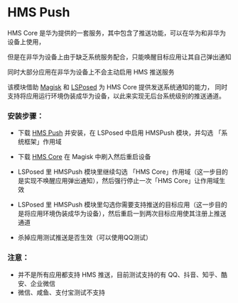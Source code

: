 # HMS Push

HMS Core 是华为提供的一套服务，其中包含了推送功能，可以在华为和非华为设备上使用，

但是在非华为设备上由于缺乏系统服务配合，只能唤醒目标应用让其自己弹出通知    

同时大部分应用在非华为设备上不会主动启用 HMS 推送服务

该模块借助 [Magisk](https://github.com/topjohnwu/Magisk) 和 [LSPosed](https://github.com/LSPosed/LSPosed) 为 HMS Core 提供发送系统通知的能力，
同时支持将应用运行环境伪装成华为设备，以此来实现无后台系统级别的推送通道。

### 安装步骤：
- 下载 [HMS Push](https://github.com/fei-ke/HMSPush/releases/download/v0.0.4/HMSPush-v0.0.4.apk) 并安装，在 LSPosed 中启用 HMSPush 模块，并勾选 「系统框架」作用域

- 下载 [HMS Core](https://github.com/fei-ke/HMSPush/releases/download/v0.0.4/hms-push-v0.2.zip) 在 Magisk 中刷入然后重启设备

- LSPosed 里 HMSPush 模块里继续勾选 「HMS Core」作用域（这一步目的是实现不唤醒应用弹出通知），然后强行停止一次「HMS Core」让作用域生效

- LSPosed 里 HMSPush 模块里勾选你需要支持推送的目标应用（这一步目的是将应用环境伪装成华为设备），然后重启一到两次目标应用使其注册上推送通道

- 杀掉应用测试推送是否生效（可以使用QQ测试）
　　
### 注意：
- 并不是所有应用都支持 HMS 推送，目前测试支持的有 QQ、抖音、知乎、酷安、企业微信
- 微信、咸鱼、支付宝测试不支持
